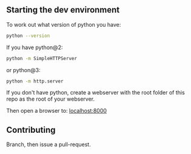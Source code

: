 ## Starting the dev environment

To work out what version of python you have:

```bash
python --version
```

If you have python@2:

```bash
python -m SimpleHTTPServer
```

or python@3:

```bash
python -m http.server
```

If you don't have python, create a webserver with the root folder of this repo as the root of your webserver.

Then open a browser to: [localhost:8000](http://localhost:8000)

## Contributing

Branch, then issue a pull-request.
